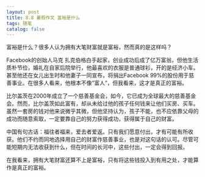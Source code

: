 ```yaml
---
layout: post
title: 8.8 暑假作文 富裕是什么
tags: 随笔
catalog: false
---
```

富裕是什么？很多人认为拥有大笔财富就是富裕，然而真的是这样吗？

Facebook的创始人马克 扎克伯格白手起家，创业成功后成了亿万富翁，但他生活质朴节俭，婚礼在自家后院举行，他最喜欢的衣服是普通球衫，开的是经济小车。甚至他还在女儿出生时和他妻子一同宣布，将捐出Facebook 99%的股份用于慈善事业。在很多人看来，他根本不像“富人“，但我看来，这才是真正的富裕。

比尔盖茨在2000年成立了一个慈善基金会，如今，它已成为全球最大的慈善基金会。然而，比尔盖茨如此富有，却从未给过他的孩子任何钱来让他们买房、买车。虽然一套房的钱对他来说微乎其微，但他坚持认为，孩子不能，也不应依靠父母的成功而随意索取，一定要靠自己的努力获得成功，获得属于自己的财富。

中国有句古话：福往者福来，爱去者爱返。只有我们愿意付出，才有可能有所收获。他们不约而同地选择用自己的财富作慈善事业，也是对这句话的认可。尽管可能短期内无法收获到什么，但在时间的长河中，这些付出，一定会得到回报。

在我看来，拥有大笔财富还算不上是富裕，只有将这些钱投入到有用之处，才能算作是真正的富裕。
